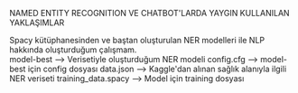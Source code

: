 NAMED ENTITY RECOGNITION VE CHATBOT'LARDA YAYGIN KULLANILAN YAKLAŞIMLAR



Spacy kütüphanesinden ve baştan oluşturulan NER modelleri ile NLP hakkında oluşturduğum çalışmam.   
model-best           --> Verisetiyle oluşturduğum NER modeli
config.cfg           --> model-best için config dosyası
data.json            --> Kaggle'dan alınan sağlık alanıyla ilgili NER veriseti
training_data.spacy  --> Model için training dosyası
